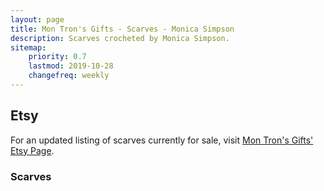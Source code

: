 ```yaml
---
layout: page
title: Mon Tron's Gifts - Scarves - Monica Simpson
description: Scarves crocheted by Monica Simpson.
sitemap:
    priority: 0.7
    lastmod: 2019-10-28
    changefreq: weekly
---
```

## Etsy

For an updated listing of scarves currently for sale, visit [Mon Tron's Gifts' Etsy Page](https://www.etsy.com/shop/MonTronsGifts).

### Scarves

<span class="image main"><img src="{{ site.baseurl }}/images/scarf.jpeg" alt="" /></span>
<span class="image main"><img src="{{ site.baseurl }}/images/orange-fuzzy-scarf.jpeg" alt="" /></span>
<span class="image main"><img src="{{ site.baseurl }}/images/black-fuzzy-scarf.jpeg" alt="" /></span>
<span class="image main"><img src="{{ site.baseurl }}/images/blue-fuzzy-scarf.jpeg" alt="" /></span>
<span class="image main"><img src="{{ site.baseurl }}/images/black-gray-scarf.jpeg" alt="" /></span>
<span class="image main"><img src="{{ site.baseurl }}/images/black-scarf.jpeg" alt="" /></span>
<span class="image main"><img src="{{ site.baseurl }}/images/black-white-scarf.jpeg" alt="" /></span>
<span class="image main"><img src="{{ site.baseurl }}/images/green-pink-scarf.jpeg" alt="" /></span>
<span class="image main"><img src="{{ site.baseurl }}/images/multi-color-scarf.jpeg" alt="" /></span>
<span class="image main"><img src="{{ site.baseurl }}/images/pink-scarf.jpeg" alt="" /></span>
<span class="image main"><img src="{{ site.baseurl }}/images/red-long-scarf.jpeg" alt="" /></span>
<span class="image main"><img src="{{ site.baseurl }}/images/red-scarf.jpeg" alt="" /></span>